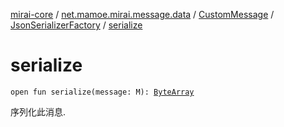 [mirai-core](../../../index.md) / [net.mamoe.mirai.message.data](../../index.md) / [CustomMessage](../index.md) / [JsonSerializerFactory](index.md) / [serialize](./serialize.md)

# serialize

`open fun serialize(message: M): `[`ByteArray`](https://kotlinlang.org/api/latest/jvm/stdlib/kotlin/-byte-array/index.html)

序列化此消息.

